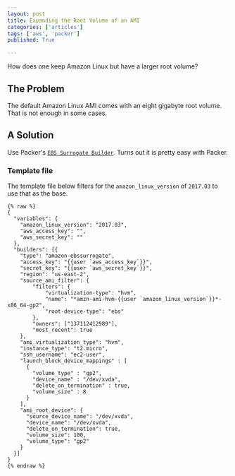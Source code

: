 ```yaml
---
layout: post
title: Expanding the Root Volume of an AMI
categories: ['articles']
tags: ['aws', 'packer']
published: True

---
```


How does one keep Amazon Linux but have a larger root volume?

## The Problem

The default Amazon Linux AMI comes with an eight gigabyte root volume. That is not enough in some cases.

## A Solution

Use Packer's [`EBS Surrogate Builder`](https://www.packer.io/docs/builders/amazon-ebssurrogate.html). Turns out it is pretty easy with Packer.


### Template file

The template file below filters for the `amazon_linux_version` of `2017.03` to use that as the base.

```
{% raw %}
{
  "variables": {
    "amazon_linux_version": "2017.03",
    "aws_access_key": "",
    "aws_secret_key": ""
  },
  "builders": [{
    "type": "amazon-ebssurrogate",
    "access_key": "{{user `aws_access_key`}}",
    "secret_key": "{{user `aws_secret_key`}}",
    "region": "us-east-2",
    "source_ami_filter": {
        "filters": {
            "virtualization-type": "hvm",
            "name": "*amzn-ami-hvm-{{user `amazon_linux_version`}}*-x86_64-gp2",
            "root-device-type": "ebs"
        },
        "owners": ["137112412989"],
        "most_recent": true
    },
    "ami_virtualization_type": "hvm",
    "instance_type": "t2.micro",
    "ssh_username": "ec2-user",
    "launch_block_device_mappings" : [
      {
        "volume_type" : "gp2",
        "device_name" : "/dev/xvda",
        "delete_on_termination" : true,
        "volume_size" : 8
      }
    ],
    "ami_root_device": {
      "source_device_name": "/dev/xvda",
      "device_name": "/dev/xvda",
      "delete_on_termination": true,
      "volume_size": 100,
      "volume_type": "gp2"
    }
  }]
}
{% endraw %}
```
